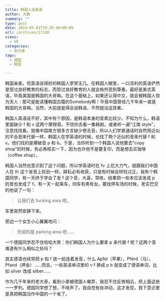 ```yaml
---
title: 韩国人说英语
author: 大鹏
summary: ""
type: post
date: 2014-05-01T19:20:40+00:00
url: /archives/17130
views:
  - 58
categories:
  - 未分类
tags:
  - 德国
  - 韩国

---
```

韩国亲美，但英语说得好的韩国人寥寥无几。在韩国人眼里，一口流利的英语俨然是受过良好教育的标志，而受过良好教育的人就会格外受到尊重。最好是美式英语，毕竟美国是韩国的大哥嘛。在这个基础上，如果还认得中文，就会被韩国人惊为天人：那可是能读懂韩国古籍的Somebody啊！毕竟中国曾经几千年来一直是韩国的大哥嘛。当然，大前提是得会说韩语，不然就没这效果。

韩国人英语说不好，其中有个原因，是韩语本身的音素比较少。不知为什么，韩语里面缺少 f 和 v 这两个摩擦音。不信你去看一集韩剧，或者听一遍“江南 style”，注意找找看。就像中国南方很多方言缺少卷舌音，所以人们学普通话时自然用近似的平舌音来代替一样，韩国人在学英语的时候，也找了两个近似的音来代替 f 和 v。他们找的是爆破音 p 和 b。于是，当你听到一个韩国人说他要去“copy shop”的时候，务必再核实一下，因为也许他不是要复印，而是想去买咖啡（coffee shop）。

韩国人当然也意识到了这个问题，所以学英语时在 fv 上花大力气，就跟我们中国人在 th 这个发音上较劲一样。耕耘必有收获，只是有时候会矫枉过正。我有个韩国同学，有一天终于学会了发 f 这个音，大喜，常练，结果把一些本应该发成 p 的音也发成了 f。有一天一起乘车，同车有男有女。要找停车场的时候，老实巴交的他说了一句：

> 让我们去 fucking area 吧。

车里突然安静下来。

旁边一个女生小心翼翼地问：

> 你说的是 parking area 吧……

一个德国同学忍不住哈哈大笑：你们韩国人为什么要拿 p 来代替 f 呢？这两个音难道有什么相似之处吗？

其实德语也经常把 p 和 f 放一起连着发音，什么 Apfel（苹果），Pferd（马），Pfand（押金）……而且，一些英语单词里的 v f 换成 p b 就变成了德语单词，比如 silver 改成 silber……

作为几千年来的老大哥，看到小弟被德国人嘲弄，我忍不住反唇相讥，把上面这些一一罗列。德国同学想了想，不吱声了。我自觉有些冲动，这才发现，我下意识里是真把韩国当作中国的一个省了。
